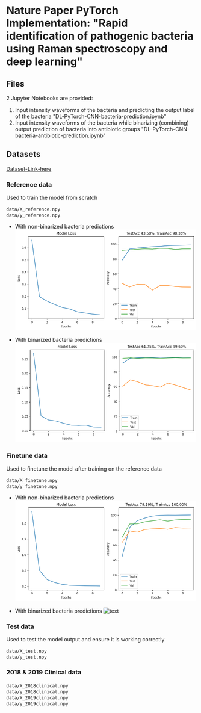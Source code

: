 # Nature Paper PyTorch Implementation: "Rapid identification of pathogenic bacteria using Raman spectroscopy and deep learning"

## Files
2 Jupyter Notebooks are provided:
1. Input intensity waveforms of the bacteria and predicting the output label of the bacteria "DL-PyTorch-CNN-bacteria-prediction.ipynb"
2. Input intensity waveforms of the bacteria while binarizing (combining) output prediction of bacteria into antibiotic groups "DL-PyTorch-CNN-bacteria-antibiotic-prediction.ipynb"

## Datasets
[Dataset-Link-here](https://www.dropbox.com/scl/fo/fb29ihfnvishuxlnpgvhg/AJToUtts-vjYdwZGeqK4k-Y?rlkey=r4p070nsuei6qj3pjp13nwf6l&dl=0)

### Reference data
Used to train the model from scratch
```
data/X_reference.npy
data/y_reference.npy
```
- With non-binarized bacteria predictions
  ![text](/results/bacteria-prediction-x-ref.png)

- With binarized bacteria predictions
  ![text](/results/binarized-antibiotic-prediction-x-ref.png)

### Finetune data
Used to finetune the model after training on the reference data
```
data/X_finetune.npy
data/y_finetune.npy
```
- With non-binarized bacteria predictions
  ![text](/results/bacteria-prediction-x-finetune.png)

- With binarized bacteria predictions
  ![text](/results/binarized-antibiotic-prediction-x-finetune.png)

### Test data
Used to test the model output and ensure it is working correctly
```
data/X_test.npy
data/y_test.npy
```

### 2018 & 2019 Clinical data
```
data/X_2018clinical.npy
data/y_2018clinical.npy
data/X_2019clinical.npy
data/y_2019clinical.npy
```

##
